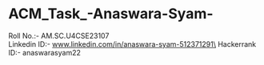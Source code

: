 # ACM_Task_-Anaswara-Syam-
Roll No.:- AM.SC.U4CSE23107\
Linkedin ID:- www.linkedin.com/in/anaswara-syam-512371291\
Hackerrank ID:- anaswarasyam22
